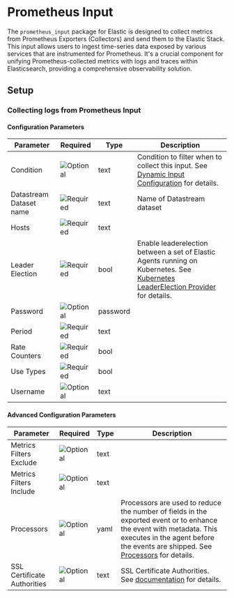 # Prometheus Input

The `prometheus_input` package for Elastic is designed to collect metrics from Prometheus Exporters (Collectors) and send them to the Elastic Stack. This input allows users to ingest time-series data exposed by various services that are
instrumented for Prometheus. It's a crucial component for unifying Prometheus-collected metrics with logs and traces within Elasticsearch, providing a comprehensive observability solution.


## Setup

### Collecting logs from Prometheus Input

#### Configuration Parameters

| Parameter |  Required | Type | Description |
| --- | --- | --- | --- |
| Condition | ![Optional](https://img.shields.io/badge/✘-fed10c?style=flat) | text | Condition to filter when to collect this input. See [Dynamic Input Configuration](https://www.elastic.co/guide/en/fleet/current/dynamic-input-configuration.html) for details.  |
| Datastream Dataset name | ![Required](https://img.shields.io/badge/✔-93c93e?style=flat) | text | Name of Datastream dataset  |
| Hosts | ![Required](https://img.shields.io/badge/✔-93c93e?style=flat) | text |   |
| Leader Election | ![Required](https://img.shields.io/badge/✔-93c93e?style=flat) | bool | Enable leaderelection between a set of Elastic Agents running on Kubernetes. See [Kubernetes LeaderElection Provider](https://www.elastic.co/guide/en/fleet/current/kubernetes_leaderelection-provider.html) for details.  |
| Password | ![Optional](https://img.shields.io/badge/✘-fed10c?style=flat) | password |   |
| Period | ![Required](https://img.shields.io/badge/✔-93c93e?style=flat) | text |   |
| Rate Counters | ![Required](https://img.shields.io/badge/✔-93c93e?style=flat) | bool |   |
| Use Types | ![Required](https://img.shields.io/badge/✔-93c93e?style=flat) | bool |   |
| Username | ![Optional](https://img.shields.io/badge/✘-fed10c?style=flat) | text |   |

#### Advanced Configuration Parameters

| Parameter |  Required | Type | Description |
| --- | --- | --- | --- |
| Metrics Filters Exclude | ![Optional](https://img.shields.io/badge/✘-fed10c?style=flat) | text |   |
| Metrics Filters Include | ![Optional](https://img.shields.io/badge/✘-fed10c?style=flat) | text |   |
| Processors | ![Optional](https://img.shields.io/badge/✘-fed10c?style=flat) | yaml | Processors are used to reduce the number of fields in the exported event or to enhance the event with metadata. This executes in the agent before the events are shipped. See [Processors](https://www.elastic.co/guide/en/fleet/current/elastic-agent-processor-configuration.html) for details.     |
| SSL Certificate Authorities | ![Optional](https://img.shields.io/badge/✘-fed10c?style=flat) | text | SSL Certificate Authorities. See [documentation](https://www.elastic.co/guide/en/beats/metricbeat/current/configuration-ssl.html#client-certificate-authorities) for details.  |

